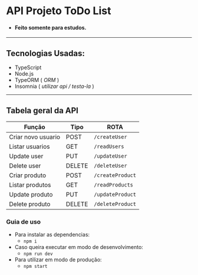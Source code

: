 # API Projeto ToDo List
- #### Feito somente para estudos.
----
## Tecnologias Usadas:
- TypeScript
- Node.js
- TypeORM ( _ORM_ )
- Insomnia ( _utilizar api / testa-la_ )
----
## Tabela geral da API
| Função | Tipo | ROTA |
| ---|---|--- |
| Criar novo usuario | POST | `/createUser` |
| Listar usuarios | GET | `/readUsers` |
| Update user | PUT | `/updateUser` | 
| Delete user | DELETE | `/deleteUser` |
| Criar produto | POST | `/createProduct` |
| Listar produtos | GET | `/readProducts` |
| Update produto | PUT | `/updateProduct` |
| Delete produto | DELETE | `/deleteProduct` |

### Guia de uso
- Para instalar as dependencias:
    - `npm i`
- Caso queira executar em modo de desenvolvimento:
    - `npm run dev`
- Para utilizar em modo de produção:
    - `npm start`